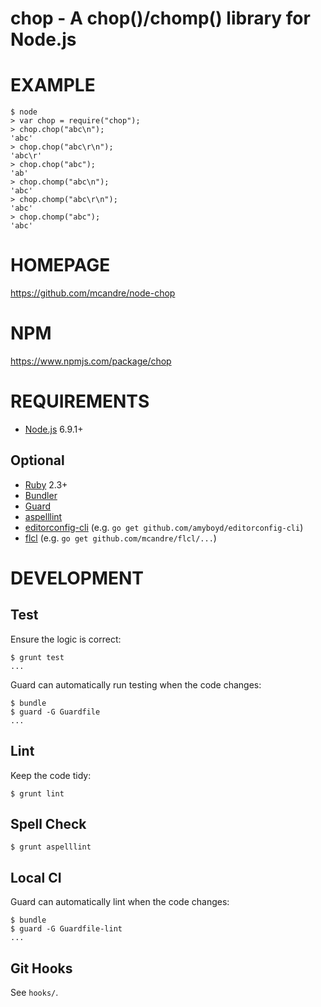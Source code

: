 # chop - A chop()/chomp() library for Node.js

# EXAMPLE

```
$ node
> var chop = require("chop");
> chop.chop("abc\n");
'abc'
> chop.chop("abc\r\n");
'abc\r'
> chop.chop("abc");
'ab'
> chop.chomp("abc\n");
'abc'
> chop.chomp("abc\r\n");
'abc'
> chop.chomp("abc");
'abc'
```

# HOMEPAGE

https://github.com/mcandre/node-chop

# NPM

https://www.npmjs.com/package/chop

# REQUIREMENTS

* [Node.js](http://nodejs.org/) 6.9.1+

## Optional

* [Ruby](https://www.ruby-lang.org/) 2.3+
* [Bundler](http://bundler.io/)
* [Guard](http://guardgem.org/)
* [aspelllint](https://github.com/mcandre/aspelllint)
* [editorconfig-cli](https://github.com/amyboyd/editorconfig-cli) (e.g. `go get github.com/amyboyd/editorconfig-cli`)
* [flcl](https://github.com/mcandre/flcl) (e.g. `go get github.com/mcandre/flcl/...`)

# DEVELOPMENT

## Test

Ensure the logic is correct:

```
$ grunt test
...
```

Guard can automatically run testing when the code changes:

```
$ bundle
$ guard -G Guardfile
...
```

## Lint

Keep the code tidy:

```
$ grunt lint
```

## Spell Check

```
$ grunt aspelllint
```

## Local CI

Guard can automatically lint when the code changes:

```
$ bundle
$ guard -G Guardfile-lint
...
```

## Git Hooks

See `hooks/`.
